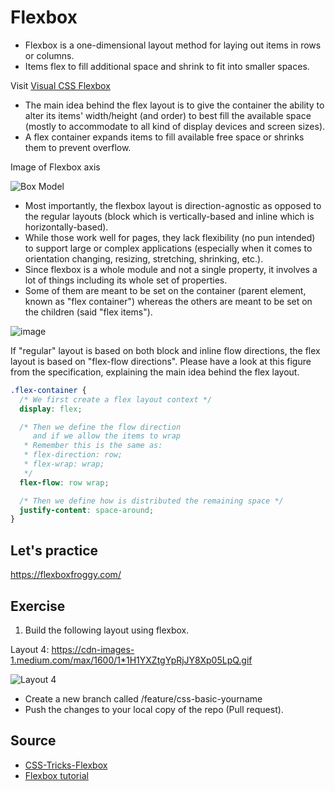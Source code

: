 # Flexbox

* Flexbox is a one-dimensional layout method for laying out items in rows or columns. 
* Items flex to fill additional space and shrink to fit into smaller spaces.

Visit [Visual CSS Flexbox](http://www.csstutorial.org/flex-both.html)

* The main idea behind the flex layout is to give the container the ability to alter its items' width/height (and order) to best fill the available space (mostly to accommodate to all kind of display devices and screen sizes). 
* A flex container expands items to fill available free space or shrinks them to prevent overflow.

Image of Flexbox axis

![Box Model](https://css-tricks.com/wp-content/uploads/2018/11/00-basic-terminology.svg)

* Most importantly, the flexbox layout is direction-agnostic as opposed to the regular layouts (block which is vertically-based and inline which is horizontally-based). 
* While those work well for pages, they lack flexibility (no pun intended) to support large or complex applications (especially when it comes to orientation changing, resizing, stretching, shrinking, etc.).
* Since flexbox is a whole module and not a single property, it involves a lot of things including its whole set of properties. 
* Some of them are meant to be set on the container (parent element, known as "flex container") whereas the others are meant to be set on the children (said "flex items").

![image](https://user-images.githubusercontent.com/61557537/80294555-a0d8d900-872f-11ea-9e94-fcf3c360a65e.png)

If "regular" layout is based on both block and inline flow directions, the flex layout is based on "flex-flow directions". Please have a look at this figure from the specification, explaining the main idea behind the flex layout.

```css
.flex-container {
  /* We first create a flex layout context */
  display: flex;

  /* Then we define the flow direction
     and if we allow the items to wrap
   * Remember this is the same as:
   * flex-direction: row;
   * flex-wrap: wrap;
   */
  flex-flow: row wrap;

  /* Then we define how is distributed the remaining space */
  justify-content: space-around;
}
```
## Let's practice

https://flexboxfroggy.com/

## Exercise

1. Build the following layout using flexbox.

Layout 4: https://cdn-images-1.medium.com/max/1600/1*1H1YXZtgYpRjJY8Xp05LpQ.gif

![Layout 4](https://cdn-images-1.medium.com/max/1600/1*1H1YXZtgYpRjJY8Xp05LpQ.gif)

* Create a new branch called /feature/css-basic-yourname
* Push the changes to your local copy of the repo (Pull request).


## Source

* [CSS-Tricks-Flexbox](https://css-tricks.com/snippets/css/a-guide-to-flexbox/)
* [Flexbox tutorial](https://medium.com/@js_tut/the-complete-css-flex-box-tutorial-d17971950bdc)
